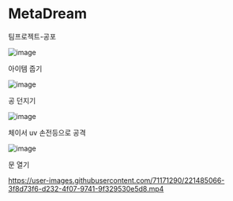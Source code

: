# MetaDream
 팀프로젝트-공포


![image](https://user-images.githubusercontent.com/71171290/221484161-a25a07fd-ce8d-4eee-abd7-2606c5343222.png)


아이템 줍기


![image](https://user-images.githubusercontent.com/71171290/221484295-b457a89b-b952-4e7d-8a3b-d1a63a4d7f67.png)


공 던지기


![image](https://user-images.githubusercontent.com/71171290/221484452-3d480c03-414b-42e4-a3cf-5ee6e966388b.png)


체이서 uv 손전등으로 공격


![image](https://user-images.githubusercontent.com/71171290/221484586-207fd18f-30c3-4f65-9bca-e46b3ef84355.png)


문 열기


https://user-images.githubusercontent.com/71171290/221485066-3f8d73f6-d232-4f07-9741-9f329530e5d8.mp4

